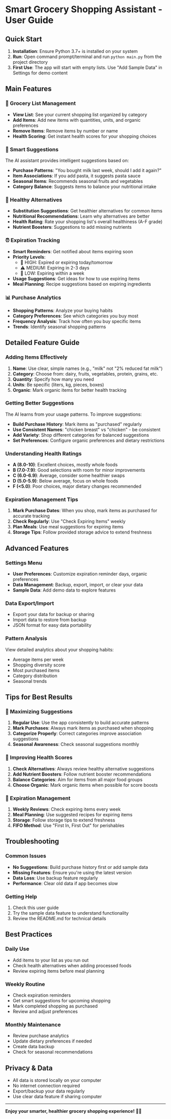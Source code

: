 # Smart Grocery Shopping Assistant - User Guide

## Quick Start

1. **Installation**: Ensure Python 3.7+ is installed on your system
2. **Run**: Open command prompt/terminal and run `python main.py` from the project directory
3. **First Use**: The app will start with empty lists. Use "Add Sample Data" in Settings for demo content

## Main Features

### 🛒 Grocery List Management
- **View List**: See your current shopping list organized by category
- **Add Items**: Add new items with quantities, units, and organic preferences
- **Remove Items**: Remove items by number or name
- **Health Scoring**: Get instant health scores for your shopping choices

### 🤖 Smart Suggestions
The AI assistant provides intelligent suggestions based on:
- **Purchase Patterns**: "You bought milk last week, should I add it again?"
- **Item Associations**: If you add pasta, it suggests pasta sauce
- **Seasonal Items**: Recommends seasonal fruits and vegetables
- **Category Balance**: Suggests items to balance your nutritional intake

### 🥗 Healthy Alternatives
- **Substitution Suggestions**: Get healthier alternatives for common items
- **Nutritional Recommendations**: Learn why alternatives are better
- **Health Rating**: Rate your shopping list's overall healthiness (A-F grade)
- **Nutrient Boosters**: Suggestions to add missing nutrients

### ⏰ Expiration Tracking
- **Smart Reminders**: Get notified about items expiring soon
- **Priority Levels**: 
  - 🚨 HIGH: Expired or expiring today/tomorrow
  - ⚠️ MEDIUM: Expiring in 2-3 days
  - 📝 LOW: Expiring within a week
- **Usage Suggestions**: Get ideas for how to use expiring items
- **Meal Planning**: Recipe suggestions based on expiring ingredients

### 📊 Purchase Analytics
- **Shopping Patterns**: Analyze your buying habits
- **Category Preferences**: See which categories you buy most
- **Frequency Analysis**: Track how often you buy specific items
- **Trends**: Identify seasonal shopping patterns

## Detailed Feature Guide

### Adding Items Effectively
1. **Name**: Use clear, simple names (e.g., "milk" not "2% reduced fat milk")
2. **Category**: Choose from: dairy, fruits, vegetables, protein, grains, etc.
3. **Quantity**: Specify how many you need
4. **Units**: Be specific (liters, kg, pieces, boxes)
5. **Organic**: Mark organic items for better health tracking

### Getting Better Suggestions
The AI learns from your usage patterns. To improve suggestions:
- **Build Purchase History**: Mark items as "purchased" regularly
- **Use Consistent Names**: "chicken breast" vs "chicken" - be consistent
- **Add Variety**: Shop different categories for balanced suggestions
- **Set Preferences**: Configure organic preferences and dietary restrictions

### Understanding Health Ratings
- **A (8.0-10)**: Excellent choices, mostly whole foods
- **B (7.0-7.9)**: Good selections with room for minor improvements
- **C (6.0-6.9)**: Average, consider some healthier swaps
- **D (5.0-5.9)**: Below average, focus on whole foods
- **F (<5.0)**: Poor choices, major dietary changes recommended

### Expiration Management Tips
1. **Mark Purchase Dates**: When you shop, mark items as purchased for accurate tracking
2. **Check Regularly**: Use "Check Expiring Items" weekly
3. **Plan Meals**: Use meal suggestions for expiring items
4. **Storage Tips**: Follow provided storage advice to extend freshness

## Advanced Features

### Settings Menu
- **User Preferences**: Customize expiration reminder days, organic preferences
- **Data Management**: Backup, export, import, or clear your data
- **Sample Data**: Add demo data to explore features

### Data Export/Import
- Export your data for backup or sharing
- Import data to restore from backup
- JSON format for easy data portability

### Pattern Analysis
View detailed analytics about your shopping habits:
- Average items per week
- Shopping diversity score
- Most purchased items
- Category distribution
- Seasonal trends

## Tips for Best Results

### 🎯 Maximizing Suggestions
1. **Regular Use**: Use the app consistently to build accurate patterns
2. **Mark Purchases**: Always mark items as purchased when shopping
3. **Categorize Properly**: Correct categories improve association suggestions
4. **Seasonal Awareness**: Check seasonal suggestions monthly

### 🏥 Improving Health Scores
1. **Check Alternatives**: Always review healthy alternative suggestions
2. **Add Nutrient Boosters**: Follow nutrient booster recommendations
3. **Balance Categories**: Aim for items from all major food groups
4. **Choose Organic**: Mark organic items when possible for score boosts

### 📅 Expiration Management
1. **Weekly Reviews**: Check expiring items every week
2. **Meal Planning**: Use suggested recipes for expiring items
3. **Storage**: Follow storage tips to extend freshness
4. **FIFO Method**: Use "First In, First Out" for perishables

## Troubleshooting

### Common Issues
- **No Suggestions**: Build purchase history first or add sample data
- **Missing Features**: Ensure you're using the latest version
- **Data Loss**: Use backup feature regularly
- **Performance**: Clear old data if app becomes slow

### Getting Help
1. Check this user guide
2. Try the sample data feature to understand functionality
3. Review the README.md for technical details

## Best Practices

### Daily Use
- Add items to your list as you run out
- Check health alternatives when adding processed foods
- Review expiring items before meal planning

### Weekly Routine
- Check expiration reminders
- Get smart suggestions for upcoming shopping
- Mark completed shopping as purchased
- Review and adjust preferences

### Monthly Maintenance
- Review purchase analytics
- Update dietary preferences if needed
- Create data backup
- Check for seasonal recommendations

## Privacy & Data
- All data is stored locally on your computer
- No internet connection required
- Export/backup your data regularly
- Use clear data feature if sharing computer

---

**Enjoy your smarter, healthier grocery shopping experience!** 🛒✨